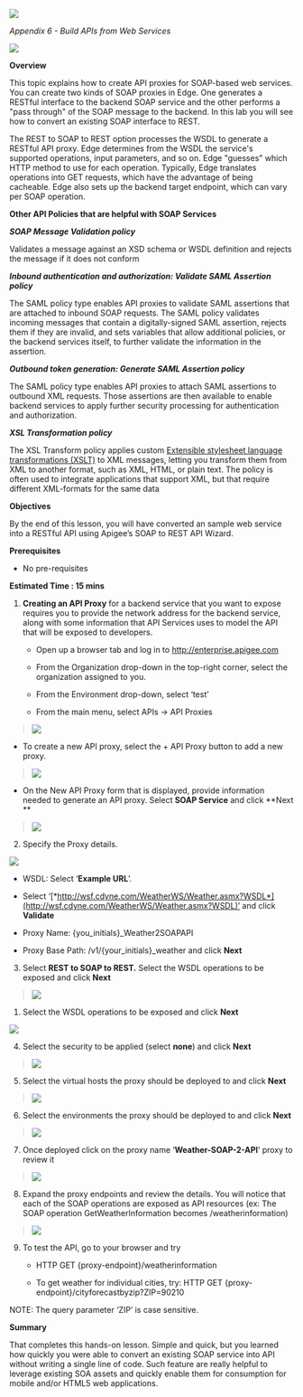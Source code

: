 ![](./media/image18.png)

*Appendix 6 - Build APIs from Web Services*

![](./media/image19.png)

**Overview**

This topic explains how to create API proxies for SOAP-based web
services. You can create two kinds of SOAP proxies in Edge. One
generates a RESTful interface to the backend SOAP service and the other
performs a "pass through" of the SOAP message to the backend. In this
lab you will see how to convert an existing SOAP interface to REST.

The REST to SOAP to REST option processes the WSDL to generate a RESTful
API proxy. Edge determines from the WSDL the service's supported
operations, input parameters, and so on. Edge "guesses" which HTTP
method to use for each operation. Typically, Edge translates operations
into GET requests, which have the advantage of being cacheable. Edge
also sets up the backend target endpoint, which can vary per SOAP
operation.

**Other API Policies that are helpful with SOAP Services**

***SOAP Message Validation policy***

Validates a message against an XSD schema or WSDL definition and rejects the message if it does not conform

***Inbound authentication and authorization: Validate SAML Assertion
policy***

The SAML policy type enables API proxies to validate SAML assertions
that are attached to inbound SOAP requests. The SAML policy validates
incoming messages that contain a digitally-signed SAML assertion,
rejects them if they are invalid, and sets variables that allow
additional policies, or the backend services itself, to further validate
the information in the assertion.

***Outbound token generation: Generate SAML Assertion policy***

The SAML policy type enables API proxies to attach SAML assertions to
outbound XML requests. Those assertions are then available to enable
backend services to apply further security processing for authentication
and authorization.

***XSL Transformation policy***

The XSL Transform policy applies custom [Extensible stylesheet language
transformations (XSLT)](http://en.wikipedia.org/wiki/XSLT) to XML
messages, letting you transform them from XML to another format, such as
XML, HTML, or plain text. The policy is often used to integrate
applications that support XML, but that require different XML-formats
for the same data

**Objectives**

By the end of this lesson, you will have converted an sample web service
into a RESTful API using Apigee’s SOAP to REST API Wizard.

**Prerequisites**

-   No pre-requisites

**Estimated Time : 15 mins**

1)  **Creating an API Proxy** for a backend service that you want to
    expose requires you to provide the network address for the backend
    service, along with some information that API Services uses to model
    the API that will be exposed to developers.

    -   Open up a browser tab and log in to http://enterprise.apigee.com

    -   From the Organization drop-down in the top-right corner, select
        the organization assigned to you.

    -   From the Environment drop-down, select ‘test’

    -   From the main menu, select APIs → API Proxies

> ![](./media/image28.png)

-   To create a new API proxy, select the + API Proxy button to add a
    new proxy.

> ![](./media/image16.png)

-   On the New API Proxy form that is displayed, provide information
    needed to generate an API proxy. Select **SOAP Service** and click
    **Next **

> ![](./media/image03.png)

2)  Specify the Proxy details.

![](./media/image15.png)

-   WSDL: Select ‘**Example URL**’.

-   Select
    ‘[*http://wsf.cdyne.com/WeatherWS/Weather.asmx?WSDL*](http://wsf.cdyne.com/WeatherWS/Weather.asmx?WSDL)’
    and click **Validate**

-   Proxy Name: {you\_initials}\_Weather2SOAPAPI
-   Proxy Base Path: /v1/{your\_initials}_weather and click **Next**

3)  Select **REST to SOAP to REST.** Select the WSDL operations to be
    exposed and click **Next**

> ![](./media/image09.png)

1)  Select the WSDL operations to be exposed and click **Next**

![](./media/image10.png)

4)  Select the security to be applied (select **none**) and click
    **Next**

> ![](./media/image26.png)

5)  Select the virtual hosts the proxy should be deployed to and click
    **Next**

> ![](./media/image27.png)

6)  Select the environments the proxy should be deployed to and click
    **Next**

> ![](./media/image21.png)

7)  Once deployed click on the proxy name ‘**Weather-SOAP-2-API**’ proxy
    to review it

> ![](./media/image17.png)

8)  Expand the proxy endpoints and review the details. You will notice
    that each of the SOAP operations are exposed as API resources (ex:
    The SOAP operation GetWeatherInformation
    becomes /weatherinformation)

> ![](./media/image14.png)

9)  To test the API, go to your browser and try

    -   HTTP GET {proxy-endpoint}/weatherinformation

    -   To get weather for individual cities, try: HTTP GET
        {proxy-endpoint}/cityforecastbyzip?ZIP=90210

NOTE: The query parameter ‘ZIP’ is case sensitive.

**Summary**

That completes this hands-on lesson. Simple and quick, but you learned
how quickly you were able to convert an existing SOAP service into API
without writing a single line of code. Such feature are really helpful
to leverage existing SOA assets and quickly enable them for consumption
for mobile and/or HTML5 web applications.
